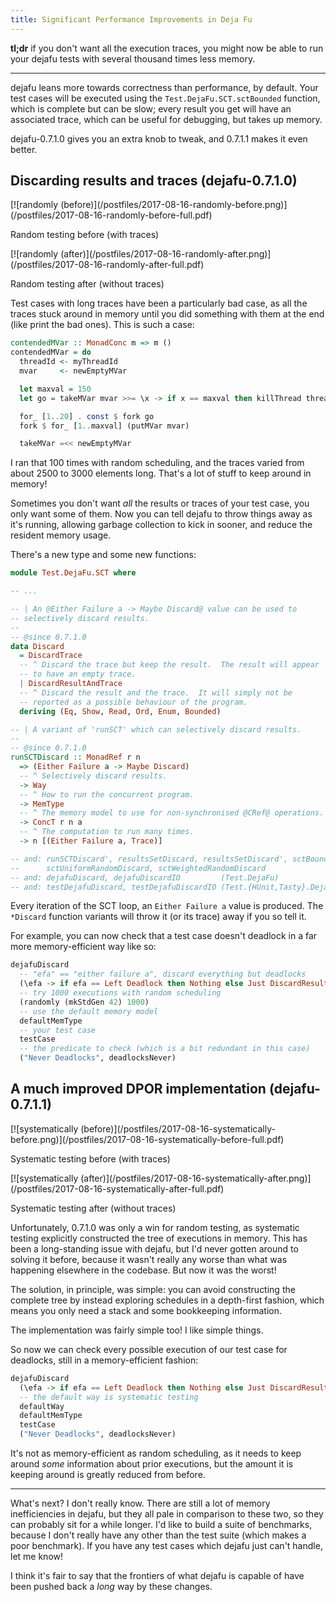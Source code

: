```yaml
---
title: Significant Performance Improvements in Deja Fu
---
```


**tl;dr** if you don't want all the execution traces, you might now be
able to run your dejafu tests with several thousand times less memory.

---

dejafu leans more towards correctness than performance, by
default. Your test cases will be executed using the
`Test.DejaFu.SCT.sctBounded` function, which is complete but can be
slow; every result you get will have an associated trace, which can be
useful for debugging, but takes up memory.

dejafu-0.7.1.0 gives you an extra knob to tweak, and 0.7.1.1 makes it
even better.

## Discarding results and traces (dejafu-0.7.1.0)

<div class="row">
<div class="col figure figure-sm">
  [![randomly (before)](/postfiles/2017-08-16-randomly-before.png)](/postfiles/2017-08-16-randomly-before-full.pdf)
  <p class="caption show">Random testing before (with traces)</p>
</div>
<div class="col figure figure-sm">
  [![randomly (after)](/postfiles/2017-08-16-randomly-after.png)](/postfiles/2017-08-16-randomly-after-full.pdf)
  <p class="caption show">Random testing after (without traces)</p>
</div>
</div>

Test cases with long traces have been a particularly bad case, as all
the traces stuck around in memory until you did something with them at
the end (like print the bad ones).  This is such a case:

```haskell
contendedMVar :: MonadConc m => m ()
contendedMVar = do
  threadId <- myThreadId
  mvar     <- newEmptyMVar

  let maxval = 150
  let go = takeMVar mvar >>= \x -> if x == maxval then killThread threadId else go

  for_ [1..20] . const $ fork go
  fork $ for_ [1..maxval] (putMVar mvar)

  takeMVar =<< newEmptyMVar
```

I ran that 100 times with random scheduling, and the traces varied
from about 2500 to 3000 elements long.  That's a lot of stuff to keep
around in memory!

Sometimes you don't want *all* the results or traces of your test
case, you only want some of them.  Now you can tell dejafu to throw
things away as it's running, allowing garbage collection to kick in
sooner, and reduce the resident memory usage.

There's a new type and some new functions:

```haskell
module Test.DejaFu.SCT where

-- ...

-- | An @Either Failure a -> Maybe Discard@ value can be used to
-- selectively discard results.
--
-- @since 0.7.1.0
data Discard
  = DiscardTrace
  -- ^ Discard the trace but keep the result.  The result will appear
  -- to have an empty trace.
  | DiscardResultAndTrace
  -- ^ Discard the result and the trace.  It will simply not be
  -- reported as a possible behaviour of the program.
  deriving (Eq, Show, Read, Ord, Enum, Bounded)

-- | A variant of 'runSCT' which can selectively discard results.
--
-- @since 0.7.1.0
runSCTDiscard :: MonadRef r n
  => (Either Failure a -> Maybe Discard)
  -- ^ Selectively discard results.
  -> Way
  -- ^ How to run the concurrent program.
  -> MemType
  -- ^ The memory model to use for non-synchronised @CRef@ operations.
  -> ConcT r n a
  -- ^ The computation to run many times.
  -> n [(Either Failure a, Trace)]

-- and: runSCTDiscard', resultsSetDiscard, resultsSetDiscard', sctBoundDiscard,
--      sctUniformRandomDiscard, sctWeightedRandomDiscard
-- and: dejafuDiscard, dejafuDiscardIO         (Test.DejaFu)
-- and: testDejafuDiscard, testDejafuDiscardIO (Test.{HUnit,Tasty}.DejaFu)
```

Every iteration of the SCT loop, an `Either Failure a` value is
produced.  The `*Discard` function variants will throw it (or its
trace) away if you so tell it.

For example, you can now check that a test case doesn't deadlock in a
far more memory-efficient way like so:

```haskell
dejafuDiscard
  -- "efa" == "either failure a", discard everything but deadlocks
  (\efa -> if efa == Left Deadlock then Nothing else Just DiscardResultAndTrace)
  -- try 1000 executions with random scheduling
  (randomly (mkStdGen 42) 1000)
  -- use the default memory model
  defaultMemType
  -- your test case
  testCase
  -- the predicate to check (which is a bit redundant in this case)
  ("Never Deadlocks", deadlocksNever)
```

## A much improved DPOR implementation (dejafu-0.7.1.1)

<div class="row">
<div class="col figure figure-sm">
  [![systematically (before)](/postfiles/2017-08-16-systematically-before.png)](/postfiles/2017-08-16-systematically-before-full.pdf)
  <p class="caption show">Systematic testing before (with traces)</p>
</div>
<div class="col figure figure-sm">
  [![systematically (after)](/postfiles/2017-08-16-systematically-after.png)](/postfiles/2017-08-16-systematically-after-full.pdf)
  <p class="caption show">Systematic testing after (without traces)</p>
</div>
</div>

Unfortunately, 0.7.1.0 was only a win for random testing, as
systematic testing explicitly constructed the tree of executions in
memory.  This has been a long-standing issue with dejafu, but I'd
never gotten around to solving it before, because it wasn't really any
worse than what was happening elsewhere in the codebase.  But now it
was the worst!

The solution, in principle, was simple: you can avoid constructing the
complete tree by instead exploring schedules in a depth-first fashion,
which means you only need a stack and some bookkeeping information.

The implementation was fairly simple too!  I like simple things.

So now we can check every possible execution of our test case for
deadlocks, still in a memory-efficient fashion:

```haskell
dejafuDiscard
  (\efa -> if efa == Left Deadlock then Nothing else Just DiscardResultAndTrace)
  -- the default way is systematic testing
  defaultWay
  defaultMemType
  testCase
  ("Never Deadlocks", deadlocksNever)
```

It's not as memory-efficient as random scheduling, as it needs to keep
around *some* information about prior executions, but the amount it is
keeping around is greatly reduced from before.

---

What's next?  I don't really know.  There are still a lot of memory
inefficiencies in dejafu, but they all pale in comparison to these
two, so they can probably sit for a while longer.  I'd like to build a
suite of benchmarks, because I don't really have any other than the
test suite (which makes a poor benchmark).  If you have any test cases
which dejafu just can't handle, let me know!

I think it's fair to say that the frontiers of what dejafu is capable
of have been pushed back a *long* way by these changes.
